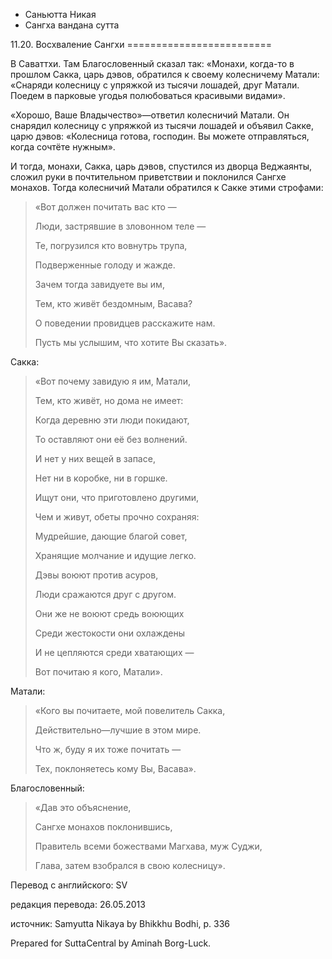 









* Саньютта Никая
* Сангха вандана сутта


11\.20\. Восхваление Сангхи
\=\=\=\=\=\=\=\=\=\=\=\=\=\=\=\=\=\=\=\=\=\=\=\=\=



В Саваттхи\. Там Благословенный сказал так: «Монахи, когда\-то в прошлом Сакка, царь дэвов, обратился к своему колесничему Матали: «Снаряди колесницу с упряжкой из тысячи лошадей, друг Матали\. Поедем в парковые угодья полюбоваться красивыми видами»\.


«Хорошо, Ваше Владычество»—ответил колесничий Матали\. Он снарядил колесницу с упряжкой из тысячи лошадей и объявил Сакке, царю дэвов: «Колесница готова, господин\. Вы можете отправляться, когда сочтёте нужным»\.


И тогда, монахи, Сакка, царь дэвов, спустился из дворца Веджаянты, сложил руки в почтительном приветствии и поклонился Сангхе монахов\. Тогда колесничий Матали обратился к Сакке этими строфами:



> «Вот должен почитать вас кто —  
> 
> Люди, застрявшие в зловонном теле —  
> 
> Те, погрузился кто вовнутрь трупа,  
> 
> Подверженные голоду и жажде\.  
> 
>   
> 
> Зачем тогда завидуете вы им,  
> 
> Тем, кто живёт бездомным, Васава?  
> 
> О поведении провидцев расскажите нам\.  
> 
> Пусть мы услышим, что хотите Вы сказать»\.


Сакка:

> «Вот почему завидую я им, Матали,  
> 
> Тем, кто живёт, но дома не имеет:  
> 
> Когда деревню эти люди покидают,  
> 
> То оставляют они её без волнений\.  
> 
>   
> 
> И нет у них вещей в запасе,  
> 
> Нет ни в коробке, ни в горшке\.  
> 
> Ищут они, что приготовлено другими,  
> 
> Чем и живут, обеты прочно сохраняя:  
> 
> Мудрейшие, дающие благой совет,  
> 
> Хранящие молчание и идущие легко\.  
> 
>   
> 
> Дэвы воюют против асуров,  
> 
> Люди сражаются друг с другом\.  
> 
> Они же не воюют средь воюющих  
> 
> Среди жестокости они охлаждены  
> 
> И не цепляются среди хватающих —  
> 
> Вот почитаю я кого, Матали»\.


Матали:

> «Кого вы почитаете, мой повелитель Сакка,  
> 
> Действительно—лучшие в этом мире\.  
> 
> Что ж, буду я их тоже почитать —  
> 
> Тех, поклоняетесь кому Вы, Васава»\.


Благословенный:

> «Дав это объяснение,  
> 
> Сангхе монахов поклонившись,  
> 
> Правитель всеми божествами Магхава, муж Суджи,  
> 
> Глава, затем взобрался в свою колесницу»\.



Перевод с английского: SV


редакция перевода: 26\.05\.2013


источник: Samyutta Nikaya by Bhikkhu Bodhi, p\. 336


Prepared for SuttaCentral by Aminah Borg\-Luck\.






